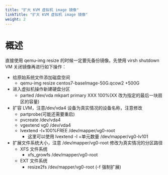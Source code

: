 ```yaml
---
title: "扩大 KVM 虚拟机 image 镜像"
linkTitle: "扩大 KVM 虚拟机 image 镜像"
weight: 2
---
```


# 概述

直接使用 qemu-img resize 的时候一定要先备份镜像。先使用 virsh shutdown VM 关闭镜像再进行如下操作：

- 给原始系统文件添加磁盘空间
    - qemu-img resize centos7-baseImage-50G.qcow2 +500G
- 进入虚拟机操作新建硬盘分区
    - parted /dev/vda mkpart primary XXX 100%(XX 改为指定的最后一块扇区的容量)
- 扩容 LVM，注意/dev/vda4 设备为真实情况的设备名称，注意修改
    - partprobe(可能还需要重启)
    - pvcreate /dev/vda4
    - vgextend vg0 /dev/vda4
    - lvextend -l+100%FREE /dev/mapper/vg0-root
        - 这里可以使用 lvextend -l +单元数量 /dev/mapper/vg0-lv101
- 扩展文件系统大小，注意 /dev/mapper/vg0-root 修改为真实情况的分区路径
    - XFS 文件系统
        - xfs_growfs /dev/mapper/vg0-root
    - EXT 文件系统
        - resize2fs /dev/mapper/vg0-root (-f 强制扩展)